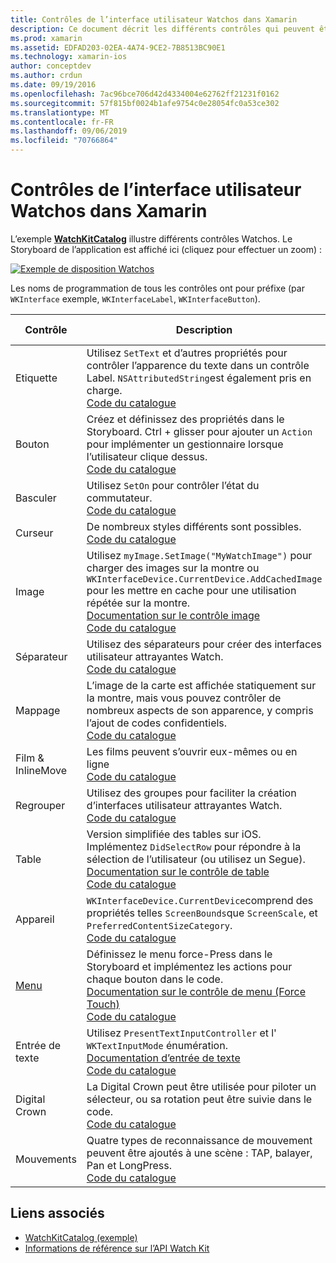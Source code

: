 ```yaml
---
title: Contrôles de l’interface utilisateur Watchos dans Xamarin
description: Ce document décrit les différents contrôles qui peuvent être utilisés dans les interfaces utilisateur espionneos. Il fournit une description des étiquettes, boutons, commutateurs, curseurs, images, séparateurs, cartes, etc.
ms.prod: xamarin
ms.assetid: EDFAD203-02EA-4A74-9CE2-7B8513BC90E1
ms.technology: xamarin-ios
author: conceptdev
ms.author: crdun
ms.date: 09/19/2016
ms.openlocfilehash: 7ac96bce706d42d4334004e62762ff21231f0162
ms.sourcegitcommit: 57f815bf0024b1afe9754c0e28054fc0a53ce302
ms.translationtype: MT
ms.contentlocale: fr-FR
ms.lasthandoff: 09/06/2019
ms.locfileid: "70766864"
---
```

# <a name="watchos-user-interface-controls-in-xamarin"></a>Contrôles de l’interface utilisateur Watchos dans Xamarin

L’exemple [**WatchKitCatalog**](https://github.com/xamarin/monotouch-samples/tree/master/watchOS/WatchKitCatalog) illustre différents contrôles Watchos. Le Storyboard de l’application est affiché ici (cliquez pour effectuer un zoom) :

[![](images/storyboard-sml.png "Exemple de disposition Watchos")](images/storyboard.png#lightbox)

Les noms de programmation de tous les contrôles ont pour préfixe (par `WKInterface` exemple, `WKInterfaceLabel`, `WKInterfaceButton`).

|Contrôle|Description|Capture d'écran|
|---|---|---|
|Etiquette|Utilisez `SetText` et d’autres propriétés pour contrôler l’apparence du texte dans un contrôle Label. `NSAttributedString`est également pris en charge.<br />[Code du catalogue](https://github.com/xamarin/ios-samples/blob/master/watchOS/WatchKitCatalog/WatchKit3Extension/LabelDetailController.cs)|![](Images/label.png)|
|Bouton|Créez et définissez des propriétés dans le Storyboard. Ctrl + glisser pour ajouter un `Action` pour implémenter un gestionnaire lorsque l’utilisateur clique dessus.<br />[Code du catalogue](https://github.com/xamarin/ios-samples/blob/master/watchOS/WatchKitCatalog/WatchKit3Extension/ButtonDetailController.cs)|![](Images/button.png)|
|Basculer|Utilisez `SetOn` pour contrôler l’état du commutateur.<br />[Code du catalogue](https://github.com/xamarin/ios-samples/blob/master/watchOS/WatchKitCatalog/WatchKit3Extension/SwitchDetailController.cs)|![](Images/switch.png)|
|Curseur|De nombreux styles différents sont possibles.<br />[Code du catalogue](https://github.com/xamarin/ios-samples/blob/master/watchOS/WatchKitCatalog/WatchKit3Extension/SliderDetailController.cs)|![](Images/slider.png)|
|Image|Utilisez `myImage.SetImage("MyWatchImage")` pour charger des images sur la montre ou `WKInterfaceDevice.CurrentDevice.AddCachedImage` pour les mettre en cache pour une utilisation répétée sur la montre.<br />[Documentation sur le contrôle image](~/ios/watchos/user-interface/image.md)<br />[Code du catalogue](https://github.com/xamarin/ios-samples/blob/master/watchOS/WatchKitCatalog/WatchKit3Extension/ImageDetailController.cs)|![](Images/image.png)|
|Séparateur|Utilisez des séparateurs pour créer des interfaces utilisateur attrayantes Watch.<br />[Code du catalogue](https://github.com/xamarin/ios-samples/blob/master/watchOS/WatchKitCatalog/WatchKit3Extension/SeparatorDetailController.cs)|![](Images/separator.png)| 
|Mappage|L’image de la carte est affichée statiquement sur la montre, mais vous pouvez contrôler de nombreux aspects de son apparence, y compris l’ajout de codes confidentiels.<br />[Code du catalogue](https://github.com/xamarin/ios-samples/blob/master/watchOS/WatchKitCatalog/WatchKit3Extension/MapDetailController.cs)|![](Images/map.png)|
|Film & InlineMove|Les films peuvent s’ouvrir eux-mêmes ou en ligne<br />[Code du catalogue](https://github.com/xamarin/ios-samples/blob/master/watchOS/WatchKitCatalog/WatchKit3Extension/MovieDetailController.cs)|![](Images/movie.png)|
|Regrouper|Utilisez des groupes pour faciliter la création d’interfaces utilisateur attrayantes Watch.<br />[Code du catalogue](https://github.com/xamarin/ios-samples/blob/master/watchOS/WatchKitCatalog/WatchKit3Extension/GroupDetailController.cs)|![](Images/group.png)|
|Table|Version simplifiée des tables sur iOS. Implémentez `DidSelectRow` pour répondre à la sélection de l’utilisateur (ou utilisez un Segue).<br />[Documentation sur le contrôle de table](~/ios/watchos/user-interface/table.md)<br />[Code du catalogue](https://github.com/xamarin/ios-samples/blob/master/watchOS/WatchKitCatalog/WatchKit3Extension/Table%20Detail%20Controller/TableDetailController.cs)|![](Images/table.png)|
|Appareil|`WKInterfaceDevice.CurrentDevice`comprend des propriétés telles `ScreenBounds`que `ScreenScale`, et `PreferredContentSizeCategory`.<br />[Code du catalogue](https://github.com/xamarin/ios-samples/blob/master/watchOS/WatchKitCatalog/WatchKit3Extension/DeviceDetailController.cs)|![](Images/device.png)|
|[Menu](~/ios/watchos/user-interface/menu.md)|Définissez le menu force-Press dans le Storyboard et implémentez les actions pour chaque bouton dans le code.<br />[Documentation sur le contrôle de menu (Force Touch)](~/ios/watchos/user-interface/menu.md)<br />[Code du catalogue](https://github.com/xamarin/ios-samples/blob/master/watchOS/WatchKitCatalog/WatchKit3Extension/ControllerDetailController.cs)|![](Images/controller.png)|
|Entrée de texte|Utilisez `PresentTextInputController` et l' `WKTextInputMode` énumération.<br />[Documentation d’entrée de texte](~/ios/watchos/user-interface/text-input.md)<br />[Code du catalogue](https://github.com/xamarin/ios-samples/blob/master/watchOS/WatchKitCatalog/WatchKit3Extension/TextInputController.cs)|![](Images/textinput.png)|
|Digital Crown|La Digital Crown peut être utilisée pour piloter un sélecteur, ou sa rotation peut être suivie dans le code.<br />[Code du catalogue](https://github.com/xamarin/ios-samples/blob/master/watchOS/WatchKitCatalog/WatchKit3Extension/CrownDetailController.cs)|![](Images/digital-crown.png)|
|Mouvements|Quatre types de reconnaissance de mouvement peuvent être ajoutés à une scène : TAP, balayer, Pan et LongPress.<br />[Code du catalogue](https://github.com/xamarin/ios-samples/blob/master/watchOS/WatchKitCatalog/WatchKit3Extension/GestureDetailController.cs)|![](Images/gestures.png)|

## <a name="related-links"></a>Liens associés

- [WatchKitCatalog (exemple)](https://docs.microsoft.com/samples/xamarin/ios-samples/watchos-watchkitcatalog)
- [Informations de référence sur l’API Watch Kit](xref:WatchKit)
